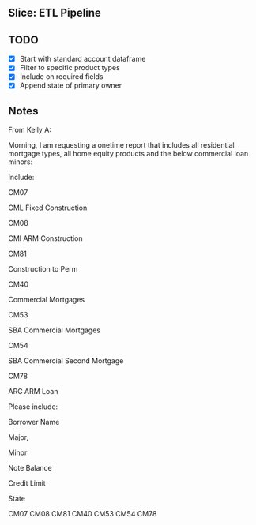 ## Slice: ETL Pipeline

## TODO
- [x] Start with standard account dataframe
- [x] Filter to specific product types
- [x] Include on required fields
- [x] Append state of primary owner

## Notes
From Kelly A:

Morning,
I am requesting a onetime report that includes  all  residential mortgage types,  all home equity products and the below commercial loan minors:

 

Include:

CM07

CML Fixed Construction

CM08

CMl  ARM Construction

CM81

Construction to Perm

CM40

Commercial Mortgages

CM53

SBA Commercial Mortgages

CM54

SBA Commercial Second Mortgage

CM78

ARC ARM Loan

 

Please include:

Borrower Name

Major,

Minor

Note Balance

Credit Limit

State



CM07
CM08
CM81
CM40
CM53
CM54
CM78